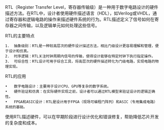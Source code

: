 RTL（Register Transfer Level，寄存器传输级）是一种用于数字电路设计的硬件描述方法。在RTL中，设计者使用硬件描述语言（HDL），如Verilog或VHDL，通过寄存器和逻辑电路的操作来描述硬件系统的行为。RTL描述定义了信号如何在寄存器之间传输，以及逻辑单元如何处理这些信号。

RTL的主要特点

	1.	抽象级别：RTL是一种较高层次的硬件设计描述方法，相比门级设计更容易理解和管理，便于设计和仿真。
	2.	时序逻辑：RTL关注时钟周期内信号的传输，使得设计能够在特定时钟下执行指定操作。
	3.	可综合性：RTL设计可用于综合工具，将高层次的硬件描述转化为门级电路，实现电路的物理实现。

RTL的应用

	•	数字电路设计：主要用于设计CPU、GPU等复杂的数字系统。
	•	硬件验证和仿真：在实际硬件实现之前，设计者可以通过RTL模型来验证设计的逻辑正确性。
	•	FPGA和ASIC设计：RTL是设计用于FPGA（现场可编程门阵列）和ASIC（专用集成电路）系统的基础。

使用RTL描述硬件，可以在早期阶段进行设计优化和错误修复，帮助降低芯片开发的复杂度和成本。
